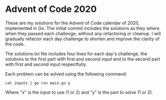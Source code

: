 Advent of Code 2020
===================

These are my solutions for the Advent of Code calendar of 2020, implemented in Go.
The initial commit includes the solutions as they where when they passed each 
challenge, without any refactoring or cleanup. I will gradually refactor each day
challenge to shorten and improve the clarity of the code.

The solutions.txt file includes four lines for each day's challenge, the solutions
to the first part with first and second input and to the second part with first and
second input respectfully.

Each problem can be solved using the following command:

    cat inputx | go run main.go y

Where "x" is the input to use (1 or 2) and "y" is the part to solve (1 or 2).
